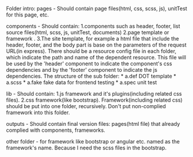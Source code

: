 Folder intro:
pages	-	Should contain page files(html, css, scss, js), unitTest for this page, etc.

components	-	Should contain:
	1.components such as header, footer, list source files(html, scss, js, unitTest, documents)
	2.page template or framework .
	3.The site template, for example a html file that include the header, footer, and the body part is base on the parameters of the request URL(in express).
	There should be a resource config file in each folder, which indicate the path and name of the dependent resource. This file will be used by the 'header' component to indicate the component's css dependencies and by the 'footer' component to indicate the js dependencies.
		The structure of the sub folder:
			* a.def	DOT template 
			* a.scss
			* a.fake		fake data for frontend testing
			* a.spec	unit test

lib	-	Should contain:
	1.js framework and it's plugins(including related css files).
	2.css framework(like bootstrap).
	Framework(including related css) should be put into one folder, recursively.
	Don't put non-complied framework into this folder.

outputs	-	Should contain final version files:
	pages(html file) that already complied with components, frameworks.

other folder		-	for framework like bootstrap or angular etc. named as the framework's name.
	Because I need the scss files in the bootstrap.